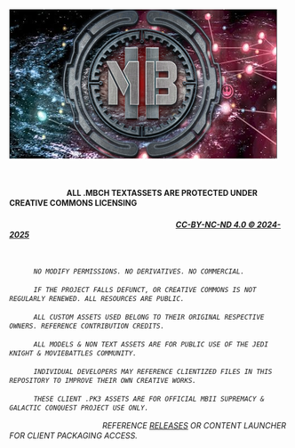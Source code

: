 

ㅤㅤㅤㅤㅤㅤㅤㅤㅤㅤㅤ![image](https://github.com/MBII-Galactic-Conquest/clientize/blob/main/gc.png?raw=true)

ㅤ

ㅤㅤㅤㅤㅤㅤㅤㅤ**ALL .MBCH TEXTASSETS ARE PROTECTED UNDER CREATIVE COMMONS LICENSING</br><h6>ㅤㅤㅤㅤㅤㅤㅤㅤㅤㅤㅤㅤㅤㅤㅤㅤㅤㅤㅤㅤㅤㅤㅤ [CC-BY-NC-ND 4.0 © 2024-2025](https://creativecommons.org/licenses/by-nc-nd/4.0/)**

ㅤ


```
ㅤㅤㅤㅤNO MODIFY PERMISSIONS. NO DERIVATIVES. NO COMMERCIAL.

ㅤㅤㅤㅤIF THE PROJECT FALLS DEFUNCT, OR CREATIVE COMMONS IS NOT REGULARLY RENEWED. ALL RESOURCES ARE PUBLIC.

ㅤㅤㅤㅤALL CUSTOM ASSETS USED BELONG TO THEIR ORIGINAL RESPECTIVE OWNERS. REFERENCE CONTRIBUTION CREDITS.

ㅤㅤㅤㅤALL MODELS & NON TEXT ASSETS ARE FOR PUBLIC USE OF THE JEDI KNIGHT & MOVIEBATTLES COMMUNITY.

ㅤㅤㅤㅤINDIVIDUAL DEVELOPERS MAY REFERENCE CLIENTIZED FILES IN THIS REPOSITORY TO IMPROVE THEIR OWN CREATIVE WORKS.

ㅤㅤㅤㅤTHESE CLIENT .PK3 ASSETS ARE FOR OFFICIAL MBII SUPREMACY & GALACTIC CONQUEST PROJECT USE ONLY.
```

ㅤㅤㅤㅤㅤㅤㅤㅤㅤㅤㅤㅤㅤREFERENCE [RELEASES](https://github.com/MBII-Galactic-Conquest/clientize/releases) OR CONTENT LAUNCHER FOR CLIENT PACKAGING ACCESS.

